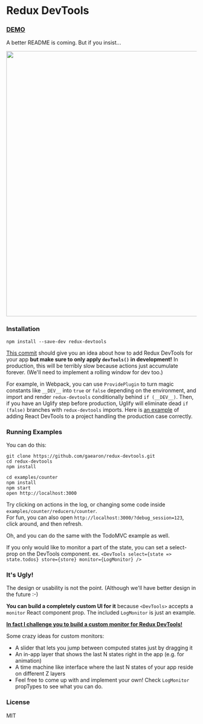 Redux DevTools
=========================

### [DEMO](http://gaearon.github.io/redux-devtools/)

A better README is coming. But if you insist...

<img src='http://i.imgur.com/HMW2pjP.png' width='700'>

### Installation

```
npm install --save-dev redux-devtools
```

[This commit](https://github.com/gaearon/redux-devtools/commit/0a2a97556e252bfad822ca438923774bc8b932a4) should give you an idea about how to add Redux DevTools for your app **but make sure to only apply `devTools()` in development!** In production, this will be terribly slow because actions just accumulate forever. (We'll need to implement a rolling window for dev too.)

For example, in Webpack, you can use `ProvidePlugin` to turn magic constants like `__DEV__` into `true` or `false` depending on the environment, and import and render `redux-devtools` conditionally behind `if (__DEV__)`. Then, if you have an Uglify step before production, Uglify will eliminate dead `if (false)` branches with `redux-devtools` imports. Here is [an example](https://github.com/erikras/react-redux-universal-hot-example/compare/66bf63fb0f23a3c264a5d37c3acb4c047bf0c0c9...c6515236a1def8a3d2bfeb8f6cd6f0ccdb2f9e1b) of adding React DevTools to a project handling the production case correctly.

### Running Examples

You can do this:

```
git clone https://github.com/gaearon/redux-devtools.git
cd redux-devtools
npm install

cd examples/counter
npm install
npm start
open http://localhost:3000
```

Try clicking on actions in the log, or changing some code inside `examples/counter/reducers/counter`.  
For fun, you can also open `http://localhost:3000/?debug_session=123`, click around, and then refresh.

Oh, and you can do the same with the TodoMVC example as well.

If you only would like to monitor a part of the state, you can set a select-prop on the DevTools component.
ex. `<DevTools select={state => state.todos} store={store} monitor={LogMonitor} />`


### It's Ugly!

The design or usability is not the point. (Although we'll have better design in the future :-)  

**You can build a completely custom UI for it** because `<DevTools>` accepts a `monitor` React component prop. The included `LogMonitor` is just an example.

**[In fact I challenge you to build a custom monitor for Redux DevTools!](https://github.com/gaearon/redux-devtools/issues/3)**

Some crazy ideas for custom monitors:

* A slider that lets you jump between computed states just by dragging it
* An in-app layer that shows the last N states right in the app (e.g. for animation)
* A time machine like interface where the last N states of your app reside on different Z layers
* Feel free to come up with and implement your own! Check `LogMonitor` propTypes to see what you can do.


### License

MIT
